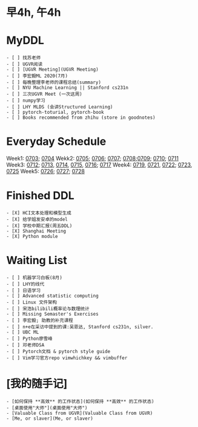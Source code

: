# 早4h, 午4h
# MyDDL
    - [ ] 找苏老师
    - [ ] UGVR阅读 
    - [ ] [UGVR Meeting](UGVR Meeting)
    - [ ] 李宏毅ML 2020(7月)
    - [ ] 每晚整理李老师的课程总结(summary)
    - [ ] NYU Machine Learning || Stanford cs231n
    - [ ] 三次UGVR Meet (一次这周)
    - [ ] numpy学习
    - [ ] LHY MLDS (会讲Structured Learning)
    - [ ] pytorch-toturial, pytorch-book
    - [ ] Books recommended from zhihu (store in goodnotes)
# Everyday Schedule
Week1: [0703](0703); [0704](0704)
Wekk2: [0705](0705); [0706](0706); [0707](0707); [0708](0708);[0709](0709); [0710](0710); [0711](0711)
Week3: [0712](0712); [0713](0713), [0714](0714), [0715](0715), [0716](0716); [0717](0717)
Week4: [0719](0719), [0721](0721), [0722](0722); [0723](0723), [0725](0725)
Week5: [0726](0726); [0727](0727); [0728](0728)
# Finished DDL
    - [X] HCI文本处理和模型生成
    - [X] 给学姐发安卓的model
    - [X] 学校中期汇报(周五DDL)
    - [X] Shanghai Meeting
    - [X] Python module

# Waiting List
    - [ ] 机器学习白板(8月)
    - [ ] LHY的线代
    - [ ] 日语学习
    - [ ] Advanced statistic computing
    - [ ] Linux 文件架构
    - [ ] 宋浩bilibili概率论与数理统计
    - [ ] Missing Semaster's Exercises
    - [ ] 李宏毅; 助教的补充课程
    - [ ] n+e在采访中提到的课:吴恩达, Stanford cs231n, silver.
    - [ ] UBC ML
    - [ ] Python廖雪峰
    - [ ] 邓老师DSA
    - [ ] Pytorch文档 & pytorch style guide
    - [ ] Vim学习官方repo vimwhichkey && vimbuffer

# [我的随手记]
    - [如何保持 **高效** 的工作状态](如何保持 **高效** 的工作状态)
    - [桌面使用"大师"](桌面使用"大师")
    - [Valuable Class from UGVR](Valuable Class from UGVR)
    - [Me, or slaver](Me, or slaver) 





